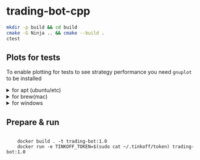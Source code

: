 # trading-bot-cpp

```bash
mkdir -p build && cd build
cmake -G Ninja .. && cmake --build .
ctest
```

## Plots for tests

To enable plotting for tests to see strategy performance you need `gnuplot` to be installed
<details>
    <summary>
        for apt (ubuntu/etc)
    </summary>
    <code>
    sudo apt update && sudo apt install gnuplot
    </code>
</details>

<details>
    <summary>
        for brew(mac)
    </summary>
    <code>
    brew install gnuplot
    </code>
</details>

<details>
    <summary>
        for windows
    </summary>
    http://www.gnuplot.info/
</details>

## Prepare & run

<code>
    docker build . -t trading-bot:1.0
    docker run -e TINKOFF_TOKEN=$(sudo cat ~/.tinkoff/token) trading-bot:1.0
</code>
